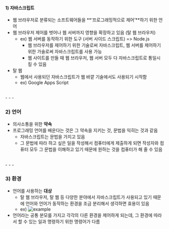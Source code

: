 #### **1) 자바스크립트**
- 웹 브라우저로 분류되는 소프트웨어들을 **‘프로그래밍적으로 제어’**하기 위한 언어
- 웹 브라우저 제어를 벗어나 웹 서버까지 영향을 확장하고 있음 (탈 웹 브라우저)
    - ex) 웹 서버를 동작하기 위한 도구 (서버 사이드 스크립트) => Node.js
        - 웹 브라우저를 제어하기 위한 기술로써 자바스크립트, 웹 서버를 제어하기 위한 가술로써 자바스크립트를 사용 가능
        - 웹 사이트를 만들 때 웹 브라우저, 웹 서버 모두 다 자바스크립트로 통일시킬 수 있음
- 탈 웹
    - 웹에서 사용되던 자바스크립트가 웹 바깥 기술에서도 사용되기 시작함
    - ex) Google Apps Script

<br>
- - -
<br>

### **2) 언어**
- 의사소통을 위한 **약속**
- 프로그래밍 언어를 배운다는 것은 그 약속을 지키는 것, 문법을 익히는 것과 같음
    - 자바스크립트는 문법을 가지고 있음
    - 그 문법에 따라 하고 싶은 일을 작성해서 컴퓨터에게 제출하게 되면 작성자와 컴퓨터 모두 그 문법을 이해하고 있기 때문에 원하는 것을 컴퓨터가 해 줄 수 있음

<br>
- - -
<br>

### **3) 환경**
- 언어를 사용하는 **대상**
    - 탈 웹 브라우저, 탈 웹 등 다양한 분야에서 자바스크립트가 사용되고 있기 때문에 언어와 언어가 동작하는 환경을 조금 분리해서 생각하면 효용이 있음
    - ex) ![example](https://img1.daumcdn.net/thumb/R1280x0/?scode=mtistory2&fname=https%3A%2F%2Fblog.kakaocdn.net%2Fdn%2FbhqLle%2FbtqZ1KEVzti%2F3b2DNieXoLjUt4pkWlj8q0%2Fimg.png)
- 언어라는 공통 분모를 가지고 각각의 다른 환경을 제어하게 되는데, 그 환경에 따라서 할 수 있는 일과 명령하기 위한 명령어가 다름